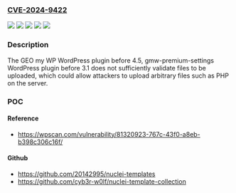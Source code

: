 ### [CVE-2024-9422](https://cve.mitre.org/cgi-bin/cvename.cgi?name=CVE-2024-9422)
![](https://img.shields.io/static/v1?label=Product&message=GEO%20my%20WP&color=blue)
![](https://img.shields.io/static/v1?label=Product&message=gmw-premium-settings&color=blue)
![](https://img.shields.io/static/v1?label=Version&message=0%3C%203.1%20&color=brighgreen)
![](https://img.shields.io/static/v1?label=Version&message=4.0%3C%204.5%20&color=brighgreen)
![](https://img.shields.io/static/v1?label=Vulnerability&message=CWE-434%20Unrestricted%20Upload%20of%20File%20with%20Dangerous%20Type&color=brighgreen)

### Description

The GEO my WP WordPress plugin before 4.5, gmw-premium-settings WordPress plugin before 3.1 does not sufficiently validate files to be uploaded, which could allow attackers to upload arbitrary files such as PHP on the server.

### POC

#### Reference
- https://wpscan.com/vulnerability/81320923-767c-43f0-a8eb-b398c306c16f/

#### Github
- https://github.com/20142995/nuclei-templates
- https://github.com/cyb3r-w0lf/nuclei-template-collection

